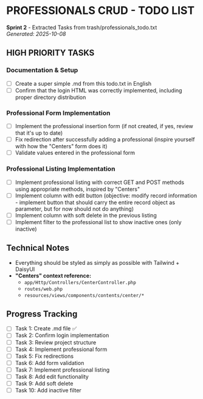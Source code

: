 # PROFESSIONALS CRUD - TODO LIST
**Sprint 2** - Extracted Tasks from trash/professionals_todo.txt  
*Generated: 2025-10-08*

## HIGH PRIORITY TASKS

### Documentation & Setup
- [ ] Create a super simple .md from this todo.txt in English
- [ ] Confirm that the login HTML was correctly implemented, including proper directory distribution

### Professional Form Implementation
- [ ] Implement the professional insertion form (if not created, if yes, review that it's up to date)
- [ ] Fix redirection after successfully adding a professional (inspire yourself with how the "Centers" form does it)
- [ ] Validate values entered in the professional form

### Professional Listing Implementation
- [ ] Implement professional listing with correct GET and POST methods using appropriate methods, inspired by "Centers"
- [ ] Implement column with edit button (objective: modify record information - implement button that should carry the entire record object as parameter, but for now should not do anything)
- [ ] Implement column with soft delete in the previous listing
- [ ] Implement filter to the professional list to show inactive ones (only inactive)

## Technical Notes
- Everything should be styled as simply as possible with Tailwind + DaisyUI
- **"Centers" context reference:** 
  - `app/Http/Controllers/CenterController.php`
  - `routes/web.php` 
  - `resources/views/components/contents/center/*`

## Progress Tracking
- [ ] Task 1: Create .md file ✅
- [ ] Task 2: Confirm login implementation
- [ ] Task 3: Review project structure
- [ ] Task 4: Implement professional form
- [ ] Task 5: Fix redirections
- [ ] Task 6: Add form validation
- [ ] Task 7: Implement professional listing
- [ ] Task 8: Add edit functionality
- [ ] Task 9: Add soft delete
- [ ] Task 10: Add inactive filter
